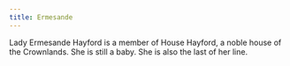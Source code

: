 ```yaml
---
title: Ermesande
---
```


Lady Ermesande Hayford is a member of House Hayford, a noble house of the Crownlands. She is still a baby. She is also the last of her line.


